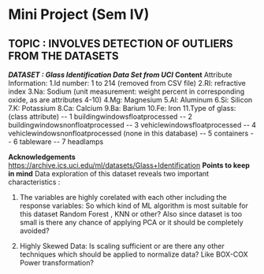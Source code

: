 # Mini Project (Sem IV)
## TOPIC : INVOLVES DETECTION OF OUTLIERS FROM THE DATASETS
***DATASET : Glass Identification Data Set from UCI***
**Content**
Attribute Information:
1.Id number: 1 to 214 (removed from CSV file)
2.RI: refractive index
3.Na: Sodium (unit measurement: weight percent in corresponding oxide, as are attributes 4-10)
4.Mg: Magnesium
5.Al: Aluminum
6.Si: Silicon
7.K: Potassium
8.Ca: Calcium
9.Ba: Barium
10.Fe: Iron
11.Type of glass: (class attribute)
-- 1 buildingwindowsfloatprocessed -- 2 buildingwindowsnonfloatprocessed -- 3 vehiclewindowsfloatprocessed
-- 4 vehiclewindowsnonfloatprocessed (none in this database)
-- 5 containers
-- 6 tableware
-- 7 headlamps

**Acknowledgements**
https://archive.ics.uci.edu/ml/datasets/Glass+Identification
**Points to keep in mind**
Data exploration of this dataset reveals two important characteristics :
1) The variables are highly corelated with each other including the response variables:
So which kind of ML algorithm is most suitable for this dataset Random Forest , KNN or other? Also since dataset is too small is there any chance of applying PCA or it should be completely avoided?

2) Highly Skewed Data:
Is scaling sufficient or are there any other techniques which should be applied to normalize data? Like BOX-COX Power transformation?

